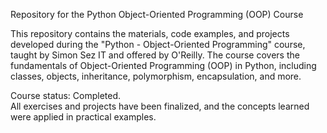 Repository for the Python Object-Oriented Programming (OOP) Course


This repository contains the materials, code examples, and projects developed during the "Python - Object-Oriented Programming" course, taught by Simon Sez IT and offered by O'Reilly. The course covers the fundamentals of Object-Oriented Programming (OOP) in Python, including classes, objects, inheritance, polymorphism, encapsulation, and more.

         
Course status: Completed.                         
All exercises and projects have been finalized, and the concepts learned were applied in practical examples.

